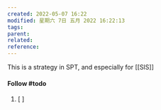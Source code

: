 ```yaml
---
created: 2022-05-07 16:22
modified: 星期六 7日 五月 2022 16:22:13
tags: 
parent:
related: 
reference:
---
```




This is a strategy in SPT, and especially for [[SIS]]



#### Follow #todo 
1. [ ] 